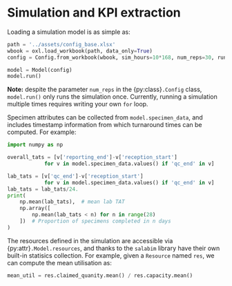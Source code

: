 # Simulation and KPI extraction

Loading a simulation model is as simple as:

```py
path = '../assets/config_base.xlsx'
wbook = oxl.load_workbook(path, data_only=True)
config = Config.from_workbook(wbook, sim_hours=10*168, num_reps=30, runner_speed=1.2)

model = Model(config)
model.run()
```

**Note:** despite the parameter `num_reps` in the {py:class}`.Config` class, `model.run()` only
runs the simulation once. Currently, running a simulation multiple times requires writing
your own `for` loop.

Specimen attributes can be collected from `model.specimen_data`, and includes timestamp information
from which turnaround times can be computed. For example:

```py
import numpy as np

overall_tats = [v['reporting_end']-v['reception_start']
            for v in model.specimen_data.values() if 'qc_end' in v]

lab_tats = [v['qc_end']-v['reception_start']
            for v in model.specimen_data.values() if 'qc_end' in v]
lab_tats = lab_tats/24.
print(
    np.mean(lab_tats),  # mean lab TAT
    np.array([
        np.mean(lab_tats < n) for n in range(28)
    ])  # Proportion of specimens completed in n days
)
```

The resources defined in the simulation are accessible via {py:attr}`.Model.resources`, and thanks
to the `salabim` library have their own built-in statisics collection. For example, given a
`Resource` named `res`, we can compute the mean utilisation as:

```py
mean_util = res.claimed_quanity.mean() / res.capacity.mean()
```
